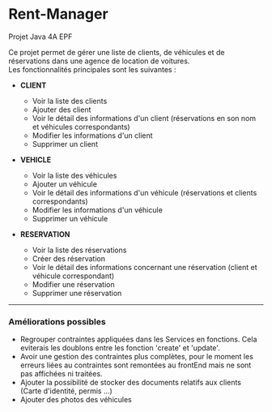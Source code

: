 # Rent-Manager
Projet Java 4A EPF

Ce projet permet de gérer une liste de clients, de véhicules et de réservations dans une agence de location de voitures.  
Les fonctionnalités principales sont les suivantes :

* **CLIENT**  
  * Voir la liste des clients  
  * Ajouter des client  
  * Voir le détail des informations d'un client (réservations en son nom et véhicules correspondants)
  * Modifier les informations d'un client  
  * Supprimer un client  

* **VEHICLE**  
  * Voir la liste des véhicules  
  * Ajouter un véhicule  
  * Voir le détail des informations d'un véhicule (réservations et clients correspondants)  
  * Modifier les informations d'un véhicule  
  * Supprimer un véhicule  

* **RESERVATION**  
  * Voir la liste des réservations  
  * Créer des réservation  
  * Voir le détail des informations concernant une réservation (client et véhicule correspondant)  
  * Modifier une réservation  
  * Supprimer une réservation    

---
### Améliorations possibles  
* Regrouper contraintes appliquées dans les Services en fonctions. Cela eviterais les doublons entre les fonction 'create' et 'update'.  
* Avoir une gestion des contraintes plus complètes, pour le moment les erreurs liées au contraintes sont remontées au frontEnd mais ne sont pas affichées ni traitées.
* Ajouter la possibilité de stocker des documents relatifs aux clients (Carte d'identité, permis ...)
* Ajouter des photos des véhicules
